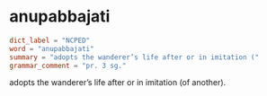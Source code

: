 # anupabbajati

``` toml
dict_label = "NCPED"
word = "anupabbajati"
summary = "adopts the wanderer’s life after or in imitation ("
grammar_comment = "pr. 3 sg."
```

adopts the wanderer’s life after or in imitation (of another).


